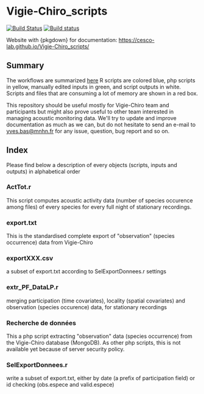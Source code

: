 # Vigie-Chiro_scripts

[![Build Status](https://travis-ci.org/cesco-lab/Vigie-Chiro_scripts.svg?branch=master)](https://travis-ci.org/cesco-lab/Vigie-Chiro_scripts)
[![Build status](https://ci.appveyor.com/api/projects/status/wfsc5yog9pxn9xr2/branch/master?svg=true)](https://ci.appveyor.com/project/statnmap/vigie-chiro-scripts/branch/master)



Website with {pkgdown} for documentation: https://cesco-lab.github.io/Vigie-Chiro_scripts/

## Summary

The workflows are summarized [here](https://drive.google.com/file/d/1vqO1XifSbj-5rQ11uemK4ghhlfW4XwRn/view?usp=sharing)
R scripts are colored blue, php scripts in yellow, manually edited inputs in green, and script outputs in white.
Scripts and files that are consuming a lot of memory are shown in a red box.

This repository should be useful mostly for Vigie-Chiro team and participants but might also prove useful to other team interested in managing acoustic monitoring data. 
We'll try to update and improve documentation as much as we can, but do not hesitate to send an e-mail to yves.bas@mnhn.fr for any issue, question, bug report and so on.



## Index

Please find below a description of every objects (scripts, inputs and outputs) in alphabetical order

### ActTot.r
This script computes acoustic activity data (number of species occurence among files) of every species for every full night of stationary recordings.

### export.txt
This is the standardised complete export of "observation" (species occurrence) data from Vigie-Chiro

### exportXXX.csv
a subset of export.txt according to SelExportDonnees.r settings

### extr_PF_DataLP.r 
merging participation (time covariates), locality (spatial covariates) and observation (species occurence) data, for stationary recordings

### Recherche de données
This a php script extracting "observation" data (species occurrence) from the Vigie-Chiro database (MongoDB). As other php scripts, this is not available yet because of server security policy.
 
### SelExportDonnees.r
write a subset of export.txt, either by date (a prefix of participation field) or id checking (obs.espece and valid.espece)

 
